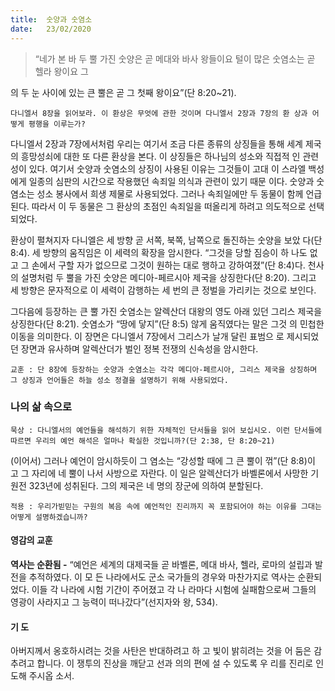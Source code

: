 ```yaml
---
title:  숫양과 숫염소
date:   23/02/2020
---
```


> <p></p>
> “네가 본 바 두 뿔 가진 숫양은 곧 메대와 바사 왕들이요 털이 많은 숫염소는 곧 헬라 왕이요 그
의 두 눈 사이에 있는 큰 뿔은 곧 그 첫째 왕이요”(단 8:20~21).

`다니엘서 8장을 읽어보라. 이 환상은 무엇에 관한 것이며 다니엘서 2장과 7장의 환
상과 어떻게 평행을 이루는가?`

다니엘서 2장과 7장에서처럼 우리는 여기서 조금 다른 종류의 상징들을 통해 세계
제국의 흥망성쇠에 대한 또 다른 환상을 본다. 이 상징들은 하나님의 성소와 직접적
인 관련성이 있다. 여기서 숫양과 숫염소의 상징이 사용된 이유는 그것들이 고대 이
스라엘 백성에게 일종의 심판의 시간으로 작용했던 속죄일 의식과 관련이 있기 때문
이다. 숫양과 숫염소는 성소 봉사에서 희생 제물로 사용되었다. 그러나 속죄일에만
두 동물이 함께 언급된다. 따라서 이 두 동물은 그 환상의 초점인 속죄일을 떠올리게
하려고 의도적으로 선택되었다.

환상이 펼쳐지자 다니엘은 세 방향 곧 서쪽, 북쪽, 남쪽으로 돌진하는 숫양을 보았
다(단 8:4). 세 방향의 움직임은 이 세력의 확장을 암시한다. “그것을 당할 짐승이 하
나도 없고 그 손에서 구할 자가 없으므로 그것이 원하는 대로 행하고 강하여졌”(단
8:4)다. 천사의 설명처럼 두 뿔을 가진 숫양은 메디아-페르시아 제국을 상징한다(단
8:20). 그리고 세 방향은 문자적으로 이 세력이 감행하는 세 번의 큰 정벌을 가리키는
것으로 보인다.

그다음에 등장하는 큰 뿔 가진 숫염소는 알렉산더 대왕의 영도 아래 있던 그리스
제국을 상징한다(단 8:21). 숫염소가 “땅에 닿지”(단 8:5) 않게 움직였다는 말은 그것
의 민첩한 이동을 의미한다. 이 장면은 다니엘서 7장에서 그리스가 날개 달린 표범으
로 제시되었던 장면과 유사하며 알렉산더가 벌인 정복 전쟁의 신속성을 암시한다.

`교훈 : 단 8장에 등장하는 숫양과 숫염소는 각각 메디아-페르시아, 그리스 제국을
상징하며 그 상징과 언어들은 하늘 성소 정결을 설명하기 위해 사용되었다.`

### 나의 삶 속으로

`묵상 : 다니엘서의 예언들을 해석하기 위한 자체적인 단서들을 읽어 보십시오. 이런
단서들에 따르면 우리의 예언 해석은 얼마나 확실한 것입니까?(단 2:38, 단
8:20~21)`

(이어서) 그러나 예언이 암시하듯이 그 염소는 “강성할 때에 그 큰 뿔이 꺾”(단 8:8)이
고 그 자리에 네 뿔이 나서 사방으로 자란다. 이 일은 알렉산더가 바벨론에서 사망한 기
원전 323년에 성취된다. 그의 제국은 네 명의 장군에 의하여 분할된다.

`적용 : 우리가빋믿는 구원의 복음 속에 예언적인 진리까지 꼭 포함되어야 하는 이유를
그대는 어떻게 설명하겠습니까?`

#### 영감의 교훈

**역사는 순환됨 -** “예언은 세계의 대제국들 곧 바벨론,
메대 바사, 헬라, 로마의 설립과 발전을 추적하였다. 이 모
든 나라에서도 군소 국가들의 경우와 마찬가지로 역사는
순환되었다. 이들 각 나라에 시험 기간이 주어졌고 각 나
라마다 시험에 실패함으로써 그들의 영광이 사라지고 그
능력이 떠나갔다”(선지자와 왕, 534).

#### 기 도

아버지께서 옹호하시려는
것을 사탄은 반대하려고 하
고 빛이 밝히려는 것을 어
둠은 감추려고 합니다. 이
쟁투의 진상을 깨닫고 선과
의의 편에 설 수 있도록 우
리를 진리로 인도해 주시옵
소서.
